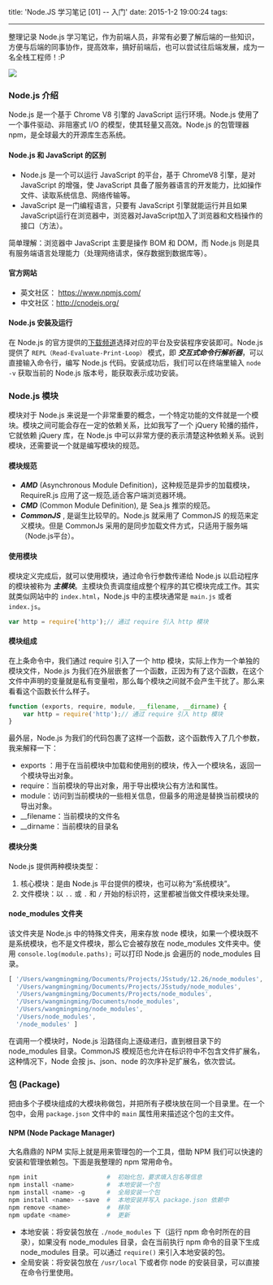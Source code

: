 title: 'Node.JS 学习笔记 [01] -- 入门'
date: 2015-1-2 19:00:24
tags:

---
整理记录 Node.js 学习笔记，作为前端人员，非常有必要了解后端的一些知识，方便与后端的同事协作，提高效率，搞好前端后，也可以尝试往后端发展，成为一名全栈工程师！:P
<!-- more -->
![](http://ww4.sinaimg.cn/mw690/6057861cgw1fb6vlzd7i7j20go08cjro.jpg)
### Node.js 介绍
Node.js 是一个基于 Chrome V8 引擎的 JavaScript 运行环境。Node.js 使用了一个事件驱动、非阻塞式 I/O 的模型，使其轻量又高效。Node.js 的包管理器 npm，是全球最大的开源库生态系统。

#### Node.js 和 JavaScript 的区别
- Node.js 是一个可以运行 JavaScript 的平台，基于 ChromeV8 引擎，是对 JavaScript 的增强，使 JavaScript 具备了服务器语言的开发能力，比如操作文件、读取系统信息、网络传输等。
- JavaScript 是一门编程语言，只要有 JavaScript 引擎就能运行并且如果JavaScript运行在浏览器中，浏览器对JavaScript加入了浏览器和文档操作的接口（方法）。

<div class="tip">
简单理解：浏览器中 JavaScript 主要是操作 BOM 和 DOM，而 Node.js 则是具有服务端语言处理能力（处理网络请求，保存数据到数据库等）。
</div>

#### 官方网站
- 英文社区： https://www.npmjs.com/
- 中文社区：http://cnodejs.org/

#### Node.js 安装及运行
在 Node.js 的官方提供的[下载频道](https://nodejs.org/en/download/)选择对应的平台及安装程序安装即可。Node.js 提供了 `REPL（Read-Evaluate-Print-Loop）` 模式，即 ***交互式命令行解析器***，可以直接输入命令行，编写 Node.js 代码。安装成功后，我们可以在终端里输入 `node -v` 获取当前的 Node.js 版本号，能获取表示成功安装。

### Node.js 模块
模块对于 Node.js 来说是一个非常重要的概念，一个特定功能的文件就是一个模块。模块之间可能会存在一定的依赖关系，比如我写了一个 jQuery 轮播的插件，它就依赖 jQuery 库，在 Node.js 中可以非常方便的表示清楚这种依赖关系。说到模块，还需要说一个就是编写模块的规范。

#### 模块规范
- ***AMD*** (Asynchronous Module Definition)，这种规范是异步的加载模块，RequireR.js 应用了这一规范,适合客户端浏览器环境。
- ***CMD*** (Common Module Definition), 是 Sea.js 推崇的规范。
- ***CommonJS*** , 是诞生比较早的。Node.js 就采用了 CommonJS 的规范来定义模块。但是 CommonJs 采用的是同步加载文件方式，只适用于服务端（Node.js平台）。

#### 使用模块
模块定义完成后，就可以使用模块，通过命令行参数传递给 Node.js 以启动程序的模块被称为 ***主模块***。主模块负责调度组成整个程序的其它模块完成工作。其实就类似网站中的 `index.html`，Node.js 中的主模块通常是 `main.js` 或者 `index.js`。
```js
var http = require('http');// 通过 require 引入 http 模块
```

#### 模块组成
在上条命令中，我们通过 require 引入了一个 http 模块，实际上作为一个单独的模块文件，Node.js 为我们在外层嵌套了一个函数，正因为有了这个函数，在这个文件中声明的变量就是私有变量啦，那么每个模块之间就不会产生干扰了。那么来看看这个函数长什么样子。
```js
function (exports, require, module, __filename, __dirname) {
    var http = require('http');// 通过 require 引入 http 模块
}
```
最外层，Node.js 为我们的代码包裹了这样一个函数，这个函数传入了几个参数，我来解释一下：
- exports ：用于在当前模块中加载和使用别的模块，传入一个模块名，返回一个模块导出对象。
- require：当前模块的导出对象，用于导出模块公有方法和属性。
- module：访问到当前模块的一些相关信息，但最多的用途是替换当前模块的导出对象。
- __filename：当前模块的文件名
- __dirname：当前模块的目录名

#### 模块分类
Node.js 提供两种模块类型：
1. 核心模块：是由 Node.js 平台提供的模块，也可以称为“系统模块”。
2. 文件模块：以 `..` 或 `.` 和 `/` 开始的标识符，这里都被当做文件模块来处理。

#### node_modules 文件夹
该文件夹是 Node.js 中的特殊文件夹，用来存放 node 模块，如果一个模块既不是系统模块，也不是文件模块，那么它会被存放在 node_modules 文件夹中。使用 `console.log(module.paths);` 可以打印 Node.js 会遍历的 node_modules 目录。
```js
[ '/Users/wangmingming/Documents/Projects/JSstudy/12.26/node_modules',
  '/Users/wangmingming/Documents/Projects/JSstudy/node_modules',
  '/Users/wangmingming/Documents/Projects/node_modules',
  '/Users/wangmingming/Documents/node_modules',
  '/Users/wangmingming/node_modules',
  '/Users/node_modules',
  '/node_modules' ]
```
<div class="tip">
在调用一个模块时，Node.js 沿路径向上逐级递归，直到根目录下的 node_modules 目录。CommonJS 模规范也允许在标识符中不包含文件扩展名，这种情况下，Node 会按 js、json、node 的次序补足扩展名，依次尝试。
</div>

### 包 (Package)
把由多个子模块组成的大模块称做包，并把所有子模块放在同一个目录里。在一个包中，会用 `package.json` 文件中的 `main` 属性用来描述这个包的主文件。

#### NPM (Node Package Manager)
大名鼎鼎的 NPM 实际上就是用来管理包的一个工具，借助 NPM 我们可以快速的安装和管理依赖包。下面是我整理的 npm 常用命令。
```bash
npm init                   #  初始化包，要求填入包名等信息
npm install <name>         #  本地安装一个包
npm install <name> -g      #  全局安装一个包
npm install <name> --save  #  本地安装并写入 package.json 依赖中
npm remove <name>          #  移除
npm update <name>          #  更新

```
- 本地安装：将安装包放在 `./node_modules` 下（运行 npm 命令时所在的目录），如果没有 node_modules 目录，会在当前执行 npm 命令的目录下生成 node_modules 目录。可以通过 `require()` 来引入本地安装的包。
- 全局安装：将安装包放在 `/usr/local` 下或者你 node 的安装目录，可以直接在命令行里使用。

